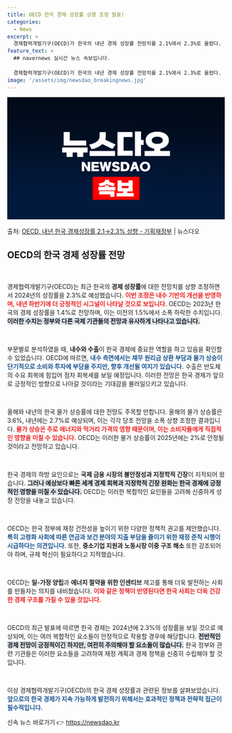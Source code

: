 ```yaml
---
title: OECD 한국 경제 성장률 상향 조정 발표!
categories:
  - News
excerpt: >
  경제협력개발기구(OECD)가 한국의 내년 경제 성장률 전망치를 2.1%에서 2.3%로 올렸다. 내년 하반기로…
feature_text: >
  ## navernews 실시간 뉴스 속보입니다.

  경제협력개발기구(OECD)가 한국의 내년 경제 성장률 전망치를 2.1%에서 2.3%로 올렸다. 내년 하반기로…
image: '/assets/img/newsdao_breakingnews.jpg'
---
```


![뉴스다오 속보](/assets/img/newsdao_breakingnews.jpg)

<p>출처: <a href="https://newsdao.kr/2685" rel="dofollow">OECD, 내년 한국 경제성장률 2.1→2.3% 상향 - 기획재정부</a> | 뉴스다오</p>

<h2 data-ke-size="size26">OECD의 한국 경제 성장률 전망</h2>

<p data-ke-size="size16">&nbsp;</p>

경제협력개발기구(OECD)는 최근 한국의 <b>경제 성장률</b>에 대한 전망치를 상향 조정하면서 2024년의 성장률을 2.3%로 예상했습니다. <b><span style="color: #ee2323;">이번 조정은 내수 기반의 개선을 반영하며, 내년 하반기에 더 긍정적인 시그널이 나타날 것으로 보입니다.</span></b> OECD는 2023년 한국의 경제 성장률을 1.4%로 전망하며, 이는 이전의 1.5%에서 소폭 하락한 수치입니다. <b><span style="background-color: #21538527;">이러한 수치는 정부와 다른 국제 기관들의 전망과 유사하게 나타나고 있습니다.</span></b> 

<p data-ke-size="size16">&nbsp;</p>

부문별로 분석하였을 때, <b>내수와 수출</b>이 한국 경제에 중요한 역할을 하고 있음을 확인할 수 있었습니다. OECD에 따르면, <b><span style="color: #1a5490;">내수 측면에서는 채무 원리금 상환 부담과 물가 상승이 단기적으로 소비와 투자에 부담을 주지만, 향후 개선될 여지가 있습니다.</span></b> 수출은 반도체의 수요 회복에 힘입어 점차 회복세를 보일 예정입니다. 이러한 전망은 한국 경제가 앞으로 긍정적인 방향으로 나아갈 것이라는 기대감을 불러일으키고 있습니다. 

<p data-ke-size="size16">&nbsp;</p>

올해와 내년의 한국 물가 상승률에 대한 전망도 주목할 만합니다. 올해의 물가 상승률은 3.6%, 내년에는 2.7%로 예상되며, 이는 각각 당초 전망을 소폭 상향 조정한 결과입니다. <b><span style="color: #ee2323;">물가 상승은 주로 에너지와 먹거리 가격의 영향 때문이며, 이는 소비자들에게 직접적인 영향을 미칠 수 있습니다.</span></b> OECD는 이러한 물가 상승률이 2025년에는 2%로 안정될 것이라고 전망하고 있습니다. 

<p data-ke-size="size16">&nbsp;</p>

한국 경제의 하방 요인으로는 <b>국제 금융 시장의 불안정성과 지정학적 긴장</b>이 지적되어 왔습니다. <b><span style="background-color: #21538527;">그러나 예상보다 빠른 세계 경제 회복과 지정학적 긴장 완화는 한국 경제에 긍정적인 영향을 미칠 수 있습니다.</span></b> OECD는 이러한 복합적인 요인들을 고려해 신중하게 성장 전망을 내놓고 있습니다. 

<p data-ke-size="size16">&nbsp;</p>

OECD는 한국 정부에 재정 건전성을 높이기 위한 다양한 정책적 권고를 제안했습니다. <b><span style="color: #1a5490;">특히 고령화 사회에 따른 연금과 보건 분야의 지출 부담을 줄이기 위한 재정 준칙 시행이 시급하다는 의견입니다.</span></b> 또한, <b>중소기업 지원과 노동시장 이중 구조 해소</b> 또한 강조되어야 하며, 규제 혁신이 필요하다고 지적했습니다. 

<p data-ke-size="size16">&nbsp;</p>

OECD는 <b>일-가정 양립</b>과 <b>에너지 절약을 위한 인센티브</b> 제고를 통해 더욱 발전하는 사회를 만들자는 의지를 내비쳤습니다. <b><span style="color: #ee2323;">이와 같은 정책이 반영된다면 한국 사회는 더욱 건강한 경제 구조를 가질 수 있을 것입니다.</span></b> 

<p data-ke-size="size16">&nbsp;</p>

OECD의 최근 발표에 따르면 한국 경제는 2024년에 2.3%의 성장률을 보일 것으로 예상되며, 이는 여러 복합적인 요소들이 안정적으로 작용할 경우에 해당합니다. <b><span style="background-color: #21538527;">전반적인 경제 전망이 긍정적이긴 하지만, 여전히 주의해야 할 요소들이 많습니다.</span></b> 한국 정부와 관련 기관들은 이러한 요소들을 고려하여 재정 계획과 경제 정책을 신중히 수립해야 할 것입니다. 

<p data-ke-size="size16">&nbsp;</p>

이상 경제협력개발기구(OECD)의 한국 경제 성장률과 관련된 정보를 살펴보았습니다. <b><span style="color: #1a5490;">앞으로의 한국 경제가 지속 가능하게 발전하기 위해서는 효과적인 정책과 전략적 접근이 필수적입니다.</span></b>  

신속 뉴스 바로가기 👉 <a href="https://newsdao.kr" rel="dofollow">https://newsdao.kr</a>


